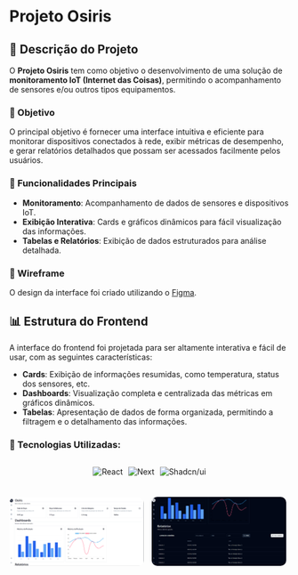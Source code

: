 # Projeto Osiris 

## 📝 Descrição do Projeto

O **Projeto Osiris** tem como objetivo o desenvolvimento de uma solução de **monitoramento IoT (Internet das Coisas)**, permitindo o acompanhamento de sensores e/ou outros tipos equipamentos.

### 🎯 Objetivo

O principal objetivo é fornecer uma interface intuitiva e eficiente para monitorar dispositivos conectados à rede, exibir métricas de desempenho, e gerar relatórios detalhados que possam ser acessados facilmente pelos usuários.

### 🔧 Funcionalidades Principais

- **Monitoramento**: Acompanhamento de dados de sensores e dispositivos IoT.
- **Exibição Interativa**: Cards e gráficos dinâmicos para fácil visualização das informações.
- **Tabelas e Relatórios**: Exibição de dados estruturados para análise detalhada.

### 🎨 Wireframe

O design da interface foi criado utilizando o [Figma](https://www.figma.com/design/LSUJj8BEQqXBSAxqPDd5dz/Projeto-ERP?node-id=0-1&node-type=CANVAS&t=zlKnjMNjIq8ROp7T-0).

## 📊 Estrutura do Frontend

A interface do frontend foi projetada para ser altamente interativa e fácil de usar, com as seguintes características:

- **Cards**: Exibição de informações resumidas, como temperatura, status dos sensores, etc.
- **Dashboards**: Visualização completa e centralizada das métricas em gráficos dinâmicos.
- **Tabelas**: Apresentação de dados de forma organizada, permitindo a filtragem e o detalhamento das informações.

### 🔎 Tecnologias Utilizadas:

<div style="display: flex; gap: 10px; justify-content: center; flex-wrap: wrap;">

  ![React](https://img.shields.io/badge/React-20232A?style=for-the-badge&logo=react&logoColor=61DAFB) 

  ![Next](https://img.shields.io/badge/next%20js-000000?style=for-the-badge&logo=nextdotjs&logoColor=white) 

  ![Shadcn/ui](https://img.shields.io/badge/shadcn%2Fui-000000?style=for-the-badge&logo=shadcnui&logoColor=white)

</div>

### 

<img src="front.png" width="48%" style="border-radius: 10px; margin-right: 10px;" />
<img src="end.png" width="48%" style="border-radius: 10px;" />
